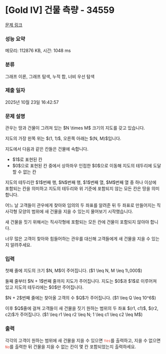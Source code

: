 # [Gold IV] 건물 측량 - 34559 

[문제 링크](https://www.acmicpc.net/problem/34559) 

### 성능 요약

메모리: 112876 KB, 시간: 1048 ms

### 분류

그래프 이론, 그래프 탐색, 누적 합, 너비 우선 탐색

### 제출 일자

2025년 10월 23일 16:42:57

### 문제 설명

<p>관우는 땅과 건물이 그려져 있는 $N \times M$ 크기의 지도를 갖고 있습니다.</p>

<p>지도의 가장 왼쪽 위는 $(1, 1)$, 오른쪽 아래는 $(N, M)$입니다.</p>

<p>지도에서 다음과 같은 칸들은 건물에 속합니다.</p>

<ul>
<li>$1$로 표현된 칸</li>
<li>$0$으로 표현된 칸 중에서 상하좌우 인접한 $0$으로 이동해 지도의 테두리에 도달할 수 없는 칸</li>
</ul>

<p>지도의 테두리란 $1$번째 행, $N$번째 행, $1$번째 열, $M$번째 열 중 하나 이상에 포함되는 칸을 의미하고 지도의 테두리와 위 기준에 포함되지 않는 모든 칸은 땅을 의미합니다.</p>

<p>어느 날 고객들이 관우에게 찾아와 임의의 두 좌표를 알려준 뒤 두 좌표로 만들어지는 직사각형 모양의 범위에 새 건물을 지을 수 있는지 물어보기 시작했습니다.</p>

<p>새 건물을 짓기 위해서는 직사각형에 포함되는 모든 칸에 건물이 포함되지 않아야 합니다.</p>

<p>너무 많은 고객이 찾아와 힘들어하는 관우를 대신해 고객들에게 새 건물을 지을 수 있는지 알려주세요.</p>

### 입력 

 <p>첫째 줄에 지도의 크기 $N, M$이 주어집니다. ($1 \leq N, M \leq 1\,000$)</p>

<p>둘째 줄부터 $N + 1$번째 줄까지 지도가 주어집니다. 지도는 $0$과 $1$로 이루어져 있고 지도의 테두리에는 $0$만 주어집니다.</p>

<p>$N + 2$번째 줄에는 찾아올 고객의 수 $Q$가 주어집니다. ($1 \leq Q \leq 10^6$)</p>

<p>이후 $Q$줄에 걸쳐 고객들이 새 건물을 짓기 원하는 범위의 두 좌표 $(r1, c1)$, $(r2, c2)$가 주어집니다. ($1 \leq r1 \leq r2 \leq N; 1 \leq c1 \leq c2 \leq M$)</p>

### 출력 

 <p>각각의 고객이 원하는 범위에 새 건물을 지을 수 있으면 <code><span style="color:#e74c3c;">Yes</span></code>를 출력하고, 지을 수 없으면 <code><span style="color:#e74c3c;">No</span></code>를 출력한 뒤 건물을 지을 수 없는 칸이 몇 칸 포함되었는지 출력하세요.</p>

